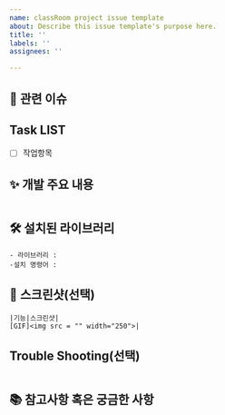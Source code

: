 ```yaml
---
name: classRoom project issue template
about: Describe this issue template's purpose here.
title: ''
labels: ''
assignees: ''

---
```


## 📌 관련 이슈
<!-- 관련 있는 이슈의 번호(#000)를 적어주세요.
close / closed 등의 키워드를 이슈번호 앞에 사용하면, Merge할 때 해당 이슈가 자동으로 close 됩니다. -->

## Task LIST
<!-- 자신이 수행한 작업 목록을 작성해주세요. -->
- [ ] 작업항목

## ✨ 개발 주요 내용
<!-- 모두에게 적용되는 코드를 작업했거나, 중요한 내용이 있는 경우, 또는 개발한 주요 코드를 작성해주세요. -->
```
```

## 🛠️ 설치된 라이브러리
<!-- 라이브러리를 설치했을 경우 작성해주세요. -->
```
- 라이브러리 :
-설치 명령어 :
```

## 📸 스크린샷(선택)
<!-- 구현한 기능을 img나 gif로 올려주세요. -->
```
|기능|스크린샷|
[GIF]<img src = "" width="250">|
```

## Trouble Shooting(선택)
<!-- Trouble Shooting한 내역이 있었다면 공유해주세요. -->
```
```

## 📚 참고사항 혹은 궁금한 사항
<!-- 참고해야 할 사항이 있거나 궁금한 사항이 있는 경우 작성해주세요.
(ex. react-query 라이브러리를 추가했습니다. pull 받으신 후에 npm i / yarn 입력해주세요.)
(ex. query를 어떻게 사용해야 하는지 모르겠습니다. 방법 좀 공유해주세요.) -->
